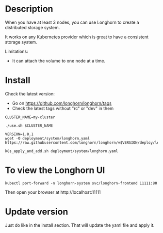 # Description

When you have at least 3 nodes, you can use Longhorn to create a distributed storage system.

It works on any Kubernetes provider which is great to have a consistent storage system.

Limitations:
- It can attach the volume to one node at a time.

# Install

Check the latest version:
- Go on https://github.com/longhorn/longhorn/tags
- Check the latest tags without "rc" or "dev" in them

```
CLUSTER_NAME=my-cluster

./use.sh $CLUSTER_NAME

VERSION=1.8.1
wget -O deployment/system/longhorn.yaml https://raw.githubusercontent.com/longhorn/longhorn/v$VERSION/deploy/longhorn.yaml

k8s_apply_and_add.sh deployment/system/longhorn.yaml
```

# To view the Longhorn UI

```
kubectl port-forward -n longhorn-system svc/longhorn-frontend 11111:80
```

Then open your browser at http://localhost:11111

# Update version

Just do like in the install section. That will update the yaml file and apply it.
